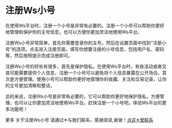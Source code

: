 # 注册Ws小号

在使用Ws平台时，注册一个小号是非常有必要的。注册一个小号可以帮助你更好地管理和保护你的主号信息，也可以方便你更加灵活地使用Ws平台。

注册Ws小号非常简单，首先你需要登录你的主号，然后在设置页面中找到“注册小号”的选项。点击进入注册页面，填写你想要注册的小号信息，包括用户名、密码等，然后按照提示完成注册即可。

注册Ws小号的好处有很多，首先是保护隐私。在使用Ws平台时，有些活动或者交易可能需要提供个人信息，注册一个小号可以避免将个人信息暴露在公开场合。其次是方便管理。使用小号可以帮助你更好地管理你的收藏、关注和交易记录，让你的主号更加清晰和整洁。

总的来说，注册Ws小号是非常有必要的，它可以帮助你更好地保护隐私，方便管理，也可以让你更加灵活地使用Ws平台。赶快注册一个小号吧，体验Ws平台的更多功能吧！

更多 关于注册Ws小号 请通过✈与我们联系，感谢阅读,谢谢！[点这✈里联系](https://lm.k02.cc)